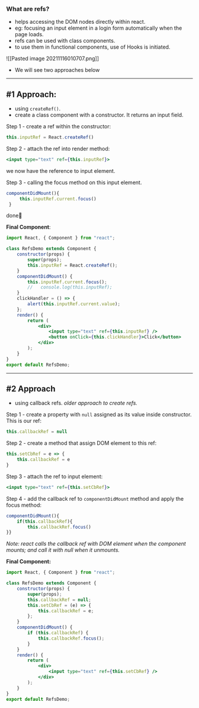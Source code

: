 ### What are refs?
- helps accessing the DOM nodes directly within react.
- eg: focusing an input element in a login form automatically when the page loads.
- refs can be used with class components.
- to use them in functional components, use of Hooks is initiated.

![[Pasted image 20211116010707.png]]
- We will see two approaches below
---
## #1 Approach:
- using `createRef()`.
- create a class component with a constructor. It returns an input field.

Step 1 - create a ref within the constructor:
```jsx
this.inputRef = React.createRef()
```


Step 2 - attach the ref into render method:
```jsx
<input type="text" ref={this.inputRef}>
```
we now have the reference to input element.


Step 3 - calling the focus method on this input element.
```jsx
componentDidMount(){
     this.inputRef.current.focus()
 }
```

done🎉

**Final Component**:

```jsx
import React, { Component } from "react";

class RefsDemo extends Component {
    constructor(props) {
        super(props);
        this.inputRef = React.createRef();
    }
    componentDidMount() {
        this.inputRef.current.focus();
        //   console.log(this.inputRef);
    }
    clickHandler = () => {
        alert(this.inputRef.current.value);
    };
    render() {
        return (
            <div>
                <input type="text" ref={this.inputRef} />
                <button onClick={this.clickHandler}>Click</button>
            </div>
        );
    }
}
export default RefsDemo;
```

---
## #2 Approach
- using callback refs. *older approach to create refs.*

Step 1 - create a property with `null` assigned as its value inside constructor. This is our ref:
```jsx
this.callbackRef = null
```

Step 2 -  create a method that assign DOM element to this ref:
```jsx
this.setCbRef = e => {
    this.callbackRef = e
}
```

Step 3 - attach the ref to input element:
```jsx
<input type="text" ref={this.setCbRef}>
```

Step 4 - add the callback ref to `componentDidMount` method and apply the focus method:
```jsx
componentDidMount(){
	if(this.callbackRef){
		this.callbackRef.focus()
}}
```

*Note: react calls the callback ref with DOM element when the component mounts; and call it with null when it unmounts.*

**Final Component:**
```jsx
import React, { Component } from "react";

class RefsDemo extends Component {
    constructor(props) {
        super(props);
        this.callbackRef = null;
        this.setCbRef = (e) => {
            this.callbackRef = e;
        };
    }
    componentDidMount() {
        if (this.callbackRef) {
            this.callbackRef.focus();
        }
    }
    render() {
        return (
            <div>
                <input type="text" ref={this.setCbRef} />
            </div>
        );
    }
}
export default RefsDemo;
```